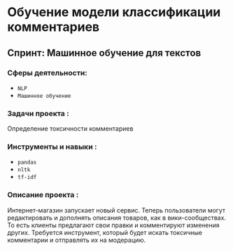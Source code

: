 # Обучение модели классификации комментариев

## Спринт: Машинное обучение для текстов

### Сферы деятельности:

- `NLP`
- `Машинное обучение`

### Задачи проекта : 

Определение токсичности комментариев

### Инструменты и навыки :

- `pandas`
- `nltk`
- `tf-idf`

### Описание проекта :

Интернет-магазин запускает новый сервис. Теперь пользователи могут редактировать и дополнять описания товаров, как в вики-сообществах. То есть клиенты предлагают свои правки и комментируют изменения других. Требуется инструмент, который будет искать токсичные комментарии и отправлять их на модерацию.